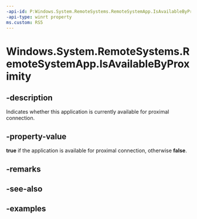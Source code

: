 ```yaml
---
-api-id: P:Windows.System.RemoteSystems.RemoteSystemApp.IsAvailableByProximity
-api-type: winrt property
ms.custom: RS5
---
```


<!-- Property syntax.
public bool IsAvailableByProximity { get; }
-->

# Windows.System.RemoteSystems.RemoteSystemApp.IsAvailableByProximity

## -description
Indicates whether this application is currently available for proximal connection. 

## -property-value
**true** if the application is available for proximal connection, otherwise **false**. 

## -remarks

## -see-also

## -examples

